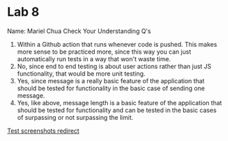 # Lab 8
Name: Mariel Chua
Check Your Understanding Q's
1) Within a Github action that runs whenever code is pushed. This makes more sense to be practiced more, since
   this way you can just automatically run tests in a way that won't waste time.
2) No, since end to end testing is about user actions rather than just JS functionality, that would be more unit testing.
3) Yes, since message is a really basic feature of the application that should be tested for functionality in the basic case of sending one message.
4) Yes, like above, message length is a basic feature of the application that should be tested for functionality and can be tested in the basic cases of
   surpassing or not surpassing the limit.

[Test screenshots redirect](https://github.com/marielchua/fa22-cse110-lab8/tree/main/screenshots)
